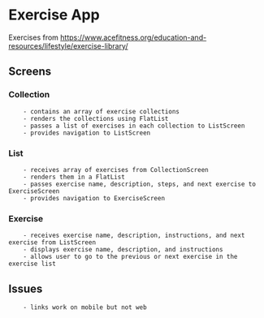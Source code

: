 # Exercise App
Exercises from https://www.acefitness.org/education-and-resources/lifestyle/exercise-library/

## Screens
### Collection
        - contains an array of exercise collections
        - renders the collections using FlatList
        - passes a list of exercises in each collection to ListScreen
        - provides navigation to ListScreen

### List
        - receives array of exercises from CollectionScreen
        - renders them in a FlatList
        - passes exercise name, description, steps, and next exercise to ExerciseScreen
        - provides navigation to ExerciseScreen

### Exercise
        - receives exercise name, description, instructions, and next exercise from ListScreen
        - displays exercise name, description, and instructions
        - allows user to go to the previous or next exercise in the exercise list

## Issues
        - links work on mobile but not web
